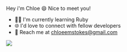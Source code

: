 Hey i'm Chloe :smile:
Nice to meet you!

- :student: I'm currently learning Ruby
- :globe_with_meridians: I'd love to connect with fellow developers
- :rocket: Reach me at chloeemstokes@gmail.com 

<img src = "https://github-readme-stats.vercel.app/api?username=chloeem&&show_icons=true&title_colo[%E2%80%A6]f&icon_color=bb2acf&text_color=daf7dc&bg_color=151515">
